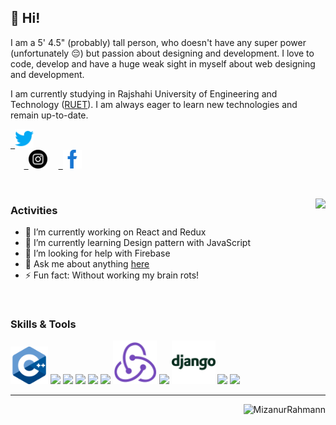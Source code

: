 ## 👋 Hi!

I am a 5' 4.5" (probably) tall person, who doesn't have any super power (unfortunately :pensive:) but passion about designing and development. I love to code, develop and have a huge weak sight in myself about web designing and development.

I am currently studying in Rajshahi University of Engineering and Technology ([RUET](https://www.ruet.ac.bd/)). I am always eager to learn new technologies and remain up-to-date.

<p>
   <code><a href="https://twitter.com/Mizanur43401273"> <img src="./assets/twitter.png" height="30"></a></code>&emsp;
   <code>
   <a href="https://www.instagram.com/mizan842/"> <img src="./assets/instagram-sketched.png" height="30"></a></code>&emsp;
   <code><a href="https://www.facebook.com/mizan.rahmam.50/"> <img src="./assets/facebook.png" height="30"></a></code>
<p>
<br>
<p>
   <img align="right" src="https://github-readme-stats.anuraghazra1.vercel.app/api/top-langs/?username=MizanurRahmann&layout=compact&title_color=000" />
</p>

### Activities

- 🔭 I’m currently working on React and Redux
- 🌱 I’m currently learning Design pattern with JavaScript
- 🤔 I’m looking for help with Firebase
- 💬 Ask me about anything [here](https://github.com/MizanurRahmann/MizanurRahmann/issues)
- ⚡ Fun fact: Without working my brain rots!


<br>

### Skills & Tools
<p>
   <img width="60" src="https://raw.githubusercontent.com/github/explore/80688e429a7d4ef2fca1e82350fe8e3517d3494d/topics/cpp/cpp.png">
   <img src="https://i.giphy.com/media/XAxylRMCdpbEWUAvr8/200.webp" width="70">
   <img src="https://i.giphy.com/media/fsEaZldNC8A1PJ3mwp/200.webp" width="70">
   <img src="https://i.giphy.com/media/Sr8xDpMwVKOHUWDVRD/200.webp" width="70">
   <img src="https://media3.giphy.com/media/ln7z2eWriiQAllfVcn/200w.webp" width="70">
   <img src="https://i.giphy.com/media/eNAsjO55tPbgaor7ma/200w.webp" width="70">
   <img width="70" src="https://raw.githubusercontent.com/github/explore/80688e429a7d4ef2fca1e82350fe8e3517d3494d/topics/redux/redux.png">
   <img src="https://i.giphy.com/media/LMt9638dO8dftAjtco/200.webp" width="70">
   <img width="70" src="https://raw.githubusercontent.com/github/explore/80688e429a7d4ef2fca1e82350fe8e3517d3494d/topics/django/django.png"></code>
   <img src="https://i.giphy.com/media/KzJkzjggfGN5Py6nkT/200.webp" width="70">
   <img src="https://i.giphy.com/media/IdyAQJVN2kVPNUrojM/200.webp" width="70">
</p>

---
<img align='right' src="https://komarev.com/ghpvc/?username=MizanurRahmann" alt="MizanurRahmann" /> </p>
